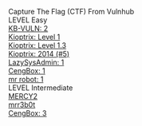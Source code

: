 Capture The Flag (CTF) From Vulnhub<br>
LEVEL Easy<br>
<a href="https://www.vulnhub.com/entry/kb-vuln-2,562/">KB-VULN: 2</a><br>
<a href="https://www.vulnhub.com/entry/kioptrix-level-11-2,23/"> Kioptrix: Level 1</a><br>
<a href="https://www.vulnhub.com/entry/kioptrix-level-13-4,25/"> Kioptrix: Level 1.3</a><br>
<a href="https://www.vulnhub.com/entry/kioptrix-2014-5,62/">Kioptrix: 2014 (#5)</a><br>
<a href="https://www.vulnhub.com/entry/lazysysadmin-1,205/"> LazySysAdmin: 1</a><br>
<a href="https://www.vulnhub.com/entry/cengbox-1,475/"> CengBox: 1</a><br>
<a href="https://www.vulnhub.com/entry/mr-robot-1,151/">mr robot: 1</a><br>
LEVEL Intermediate<br>
<a href="https://www.vulnhub.com/">MERCY2</a><br>
<a href="https://www.vulnhub.com/">mrr3b0t</a><br>
<a href="https://www.vulnhub.com/">CengBox: 3</a><br>

